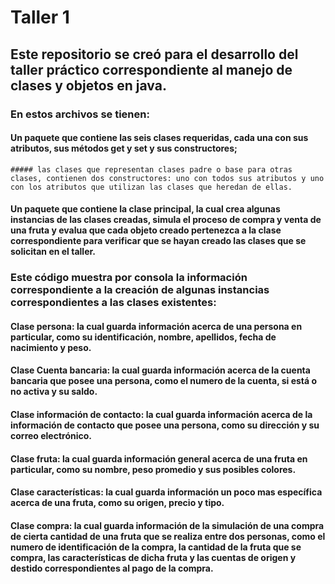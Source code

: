 # Taller 1
## Este repositorio se creó para el desarrollo del taller práctico correspondiente al manejo de clases y objetos en java.

### En estos archivos se tienen:
  #### Un paquete que contiene las seis clases requeridas, cada una con sus atributos, sus métodos get y set y sus constructores; 
    ##### las clases que representan clases padre o base para otras clases, contienen dos constructores: uno con todos sus atributos y uno con los atributos que utilizan las clases que heredan de ellas.

  #### Un paquete que contiene la clase principal, la cual crea algunas instancias de las clases creadas, simula el proceso de compra y venta de una fruta y evalua que cada objeto creado pertenezca a la clase correspondiente para verificar que se hayan creado las clases que se solicitan en el taller.

### Este código muestra por consola la información correspondiente a la creación de algunas instancias correspondientes a las clases existentes:
  #### Clase persona: la cual guarda información acerca de una persona en particular, como su identificación, nombre, apellidos, fecha de nacimiento y peso.
  #### Clase Cuenta bancaria: la cual guarda información acerca de la cuenta bancaria que posee una persona, como el numero de la cuenta, si está o no activa y su saldo.
  #### Clase información de contacto: la cual guarda información acerca de la información de contacto que posee una persona, como su dirección y su correo electrónico.
  #### Clase fruta: la cual guarda información general acerca de una fruta en particular, como su nombre, peso promedio y sus posibles colores.
  #### Clase características: la cual guarda información un poco mas específica acerca de una fruta, como su origen, precio y tipo.
  #### Clase compra: la cual guarda información de la simulación de una compra de cierta cantidad de una fruta que se realiza entre dos personas, como el numero de identificación de la compra, la cantidad de la fruta que se compra, las características de dicha fruta y las cuentas de origen y destido correspondientes al pago de la compra.
